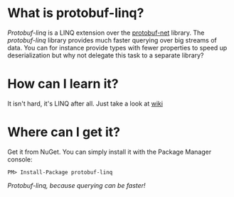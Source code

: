What is protobuf-linq?
=============

*Protobuf-linq* is a LINQ extension over the [protobuf-net](http://code.google.com/p/protobuf-net/) library.
The _protobuf-linq_ library provides much faster querying over big streams of data. You can for instance provide types with fewer properties to speed up deserialization but why not delegate this task to a separate library?

How can I learn it?
=============

It isn't hard, it's LINQ after all. Just take a look at [wiki](https://github.com/Scooletz/protobuf-linq/wiki)

Where can I get it?
=============

Get it from NuGet. You can simply install it with the Package Manager console:
    
    PM> Install-Package protobuf-linq

*Protobuf-linq, because querying can be faster!*

